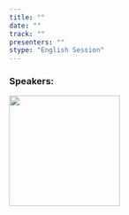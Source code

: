 ```yaml
---
title: ""
date: "" 
track: ""
presenters: ""
stype: "English Session"
---
```


### Speakers: 
<img src="images/speaker/2002.png" width="200" />
<br>
